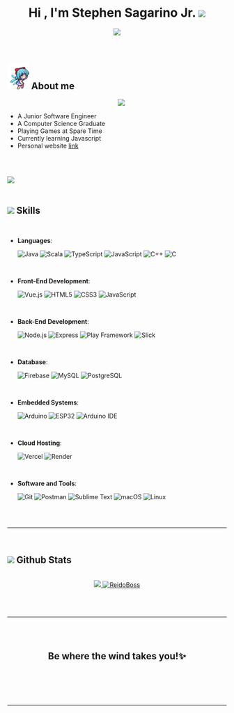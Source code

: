 
<h1 align="center"><b>Hi , I'm Stephen Sagarino Jr. </b><img src="https://media.giphy.com/media/hvRJCLFzcasrR4ia7z/giphy.gif" width="35"></h1>
<!--  -->
<p align="center">
  <a href="https://github.com/DenverCoder1/readme-typing-svg">
  <img src="https://readme-typing-svg.herokuapp.com?font=Time+New+Roman&color=cyan&size=25&center=true&vCenter=true&width=600&height=100&lines=A+Junior+Software+Engineer,;A+Computer+Science+Graduate,;Playing+Games+and+Watching+Anime+at+Spare+Time">
</a>

</p>


<br>




## <picture><img src = "assets/images/aboutme.gif" width = 50px></picture> **About me**

<picture> <img align="right" src="[assets/images/coder.gif](https://gifdb.com/images/high/animated-chock-coding-c78f6elj32sfoi8q.gif)" width = 250px></picture>

<br>

- A Junior Software Engineer
- A Computer Science Graduate
- Playing Games at Spare Time
- Currently learning Javascript
- Personal website [link](https://stephsaga.vercel.app/)

<br><br>

<img src="https://user-images.githubusercontent.com/73097560/115834477-dbab4500-a447-11eb-908a-139a6edaec5c.gif"><br><br>

## <img src="https://media2.giphy.com/media/QssGEmpkyEOhBCb7e1/giphy.gif?cid=ecf05e47a0n3gi1bfqntqmob8g9aid1oyj2wr3ds3mg700bl&rid=giphy.gif" width ="25"><b> Skills</b>
<br>

<p align="center">

- **Languages**:

    ![Java](https://img.shields.io/badge/Java%20-%23ED8B00.svg?style=for-the-badge&logo=java&logoColor=white)
    ![Scala](https://img.shields.io/badge/Scala%20-%23DC322F.svg?style=for-the-badge&logo=scala&logoColor=white)
    ![TypeScript](https://img.shields.io/badge/TypeScript%20-%23007ACC.svg?style=for-the-badge&logo=typescript&logoColor=white)
    ![JavaScript](https://img.shields.io/badge/JavaScript%20-%23F7DF1E.svg?style=for-the-badge&logo=javascript&logoColor=black)
    ![C++](https://img.shields.io/badge/C++%20-%2300599C.svg?style=for-the-badge&logo=c%2B%2B&logoColor=white)
    ![C](https://img.shields.io/badge/C%20-%232370ED.svg?style=for-the-badge&logo=c&logoColor=white)

<br>

- **Front-End Development**:

   ![Vue.js](https://img.shields.io/badge/Vue.js%20-%234FC08D.svg?style=for-the-badge&logo=vue.js&logoColor=white)
   ![HTML5](https://img.shields.io/badge/HTML5%20-%23E34F26.svg?style=for-the-badge&logo=html5&logoColor=white)
   ![CSS3](https://img.shields.io/badge/CSS%20-%231572B6.svg?style=for-the-badge&logo=css3&logoColor=white)
   ![JavaScript](https://img.shields.io/badge/JavaScript%20-%23F7DF1E.svg?style=for-the-badge&logo=javascript&logoColor=black)
<br>

- **Back-End Development**:

   ![Node.js](https://img.shields.io/badge/Node.js%20-%23339933.svg?style=for-the-badge&logo=node.js&logoColor=white)
   ![Express](https://img.shields.io/badge/Express%20-%23000000.svg?style=for-the-badge&logo=express&logoColor=white)
   ![Play Framework](https://img.shields.io/badge/Play%20Framework%20-%2300E500.svg?style=for-the-badge&logo=play&logoColor=white)
   ![Slick](https://img.shields.io/badge/Slick%20-%230000FF.svg?style=for-the-badge&logo=slick&logoColor=white)
<br>


- **Database**:

   ![Firebase](https://img.shields.io/badge/Firebase%20-%23FFCA28.svg?style=for-the-badge&logo=firebase&logoColor=black)
   ![MySQL](https://img.shields.io/badge/MySQL%20-%234479A1.svg?style=for-the-badge&logo=mysql&logoColor=white)
   ![PostgreSQL](https://img.shields.io/badge/PostgreSQL%20-%23336791.svg?style=for-the-badge&logo=postgresql&logoColor=white)
<br>

- **Embedded Systems**:

   ![Arduino](https://img.shields.io/badge/Arduino%20-%2300979D.svg?style=for-the-badge&logo=arduino&logoColor=white)
   ![ESP32](https://img.shields.io/badge/ESP32%20-%2300979D.svg?style=for-the-badge&logo=espressif&logoColor=white)
   ![Arduino IDE](https://img.shields.io/badge/Arduino%20IDE%20-%2300979D.svg?style=for-the-badge&logo=arduino&logoColor=white)
<br>

- **Cloud Hosting**:

   ![Vercel](https://img.shields.io/badge/Vercel%20-%23000000.svg?style=for-the-badge&logo=vercel&logoColor=white)
   ![Render](https://img.shields.io/badge/Render%20-%2300C7B7.svg?style=for-the-badge&logo=render&logoColor=white)
<br>

- **Software and Tools**:

   ![Git](https://img.shields.io/badge/Git%20-%23F05033.svg?style=for-the-badge&logo=git&logoColor=white)
   ![Postman](https://img.shields.io/badge/Postman%20-%23FF6C37.svg?style=for-the-badge&logo=postman&logoColor=white)
   ![Sublime Text](https://img.shields.io/badge/Sublime%20Text%20-%23FF9800.svg?style=for-the-badge&logo=sublime-text&logoColor=white)
   ![macOS](https://img.shields.io/badge/macOS%20-%23999999.svg?style=for-the-badge&logo=apple&logoColor=white)
   ![Linux](https://img.shields.io/badge/Linux%20-%23FCC624.svg?style=for-the-badge&logo=linux&logoColor=black)

</p>

<br>
<br>

-----

<br>


## <img src="https://media.giphy.com/media/iY8CRBdQXODJSCERIr/giphy.gif" width="35"><b> Github Stats </b>
<br>

<div align="center">

<a href="https://github.com/ReidoBoss">
  <img src="https://github-readme-stats.vercel.app/api?username=ReidoBoss&include_all_commits=true&count_private=true&show_icons=true&line_height=20&title_color=7A7ADB&icon_color=2234AE&text_color=D3D3D3&bg_color=0,000000,130F40" width="450"/>
  <img src="https://github-readme-stats.vercel.app/api/top-langs?username=ReidoBoss&show_icons=true&locale=en&layout=compact&line_height=20&title_color=7A7ADB&icon_color=2234AE&text_color=D3D3D3&bg_color=0,000000,130F40" width="375"  alt="ReidoBoss"/>
</a>

</a>
</div>

<br>
<br>
<br>

-----

<br>
<br>
<!--
## <b> Let's Connect..!</b><img src="assets/images/handshake.gif" width ="80">
<br>
<div align='left'>

<ul>

<li>
<a href="https://linkedin.com/in/0xabdulkhalid" target="_blank">
<img src="https://img.shields.io/badge/linkedin:  0xabdulkhalid-%2300acee.svg?color=405DE6&style=for-the-badge&logo=linkedin&logoColor=white" alt=linkedin style="margin-bottom: 5px;"/>
</a>
</li>

<br>

<li>
<a href="https://twitter.com/0xabdulkhalid" target="_blank">
<img src="https://img.shields.io/badge/twitter:  0xabdulkhalid-%2300acee.svg?color=1DA1F2&style=for-the-badge&logo=twitter&logoColor=white" alt=twitter style="margin-bottom: 5px;"/>
</a>
</li>

<br>

<li>
<a href="mailto:0xabdulkhalid@gmail.com" target="_blank">
<img src="https://img.shields.io/badge/gmail:  0xabdulkhalid-%23EA4335.svg?style=for-the-badge&logo=gmail&logoColor=white" t=mail style="margin-bottom: 5px;" />
</a>
</li>

</ul>
</div>

<br>
<img src="https://user-images.githubusercontent.com/73097560/115834477-dbab4500-a447-11eb-908a-139a6edaec5c.gif">
<br>
<br>
<br> -->

<div align='center'>

## <b>Be where the wind takes you!✨</b>

</div>
<br>
<br>
<br>
<br>

---

<br>

